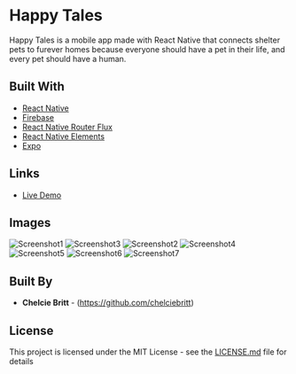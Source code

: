 # Happy Tales

Happy Tales is a mobile app made with React Native that connects shelter pets to furever homes because everyone should have a pet in their life, and every pet should have a human.

## Built With

* [React Native](https://facebook.github.io/react-native/)
* [Firebase](https://firebase.google.com/)
* [React Native Router Flux](https://github.com/aksonov/react-native-router-flux)
* [React Native Elements](https://react-native-training.github.io/react-native-elements/)
* [Expo](https://expo.io/)

## Links

* [Live Demo](https://youtu.be/r1HFjOnVuPY)

## Images

![Screenshot1](screenshots/capstone-splashscreen.png "screenshots of app")
![Screenshot3](screenshots/background.png "screenshots of app")
![Screenshot2](screenshots/login.png "screenshots of app")
![Screenshot4](screenshots/search.png "screenshots of app")
![Screenshot5](screenshots/card.png "screenshots of app")
![Screenshot6](screenshots/expanded.png "screenshots of app")
![Screenshot7](screenshots/favs.png "screenshots of app")

## Built By

* **Chelcie Britt** - (https://github.com/chelciebritt)

## License

This project is licensed under the MIT License - see the [LICENSE.md](LICENSE.md) file for details
